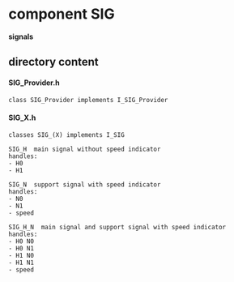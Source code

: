 # component SIG
**signals**

## directory content

#### SIG_Provider.h
```
class SIG_Provider implements I_SIG_Provider
```

#### SIG_X.h
```
classes SIG_(X) implements I_SIG

SIG_H  main signal without speed indicator
handles:
- H0
- H1

SIG_N  support signal with speed indicator
handles:
- N0
- N1
- speed

SIG_H_N  main signal and support signal with speed indicator
handles:
- H0 N0
- H0 N1
- H1 N0
- H1 N1
- speed
```
